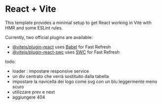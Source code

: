 # React + Vite

This template provides a minimal setup to get React working in Vite with HMR and some ESLint rules.

Currently, two official plugins are available:

- [@vitejs/plugin-react](https://github.com/vitejs/vite-plugin-react/blob/main/packages/plugin-react/README.md) uses [Babel](https://babeljs.io/) for Fast Refresh
- [@vitejs/plugin-react-swc](https://github.com/vitejs/vite-plugin-react-swc) uses [SWC](https://swc.rs/) for Fast Refresh


todo:

- loader : impostare responsive service
- un div centrato che verrà sostituito dalla tabella
- impostare la navicella dei logo come svg con un blu leggermente meno scuro 
- utilizzare prev e next
- aggiungere 404